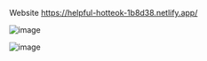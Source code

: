 Website https://helpful-hotteok-1b8d38.netlify.app/


![image](https://user-images.githubusercontent.com/73798412/186169798-6adf7045-330a-43d6-8d62-2c125a652bfb.png)

![image](https://user-images.githubusercontent.com/73798412/186169932-72a667b4-b602-4276-91ce-ca614aef7614.png)

